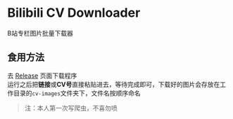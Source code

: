 # Bilibili CV Downloader
B站专栏图片批量下载器  

## 食用方法
去 [Release](https://github.com/jcshan709/bilibili-cv-downloader/releases) 页面下载程序  
运行之后把**链接**或**CV号**直接粘贴进去，等待完成即可，下载好的图片会存放在工作目录的`cv-images`文件夹下，文件名按顺序命名  

> 注：本人第一次写爬虫，不喜勿喷
